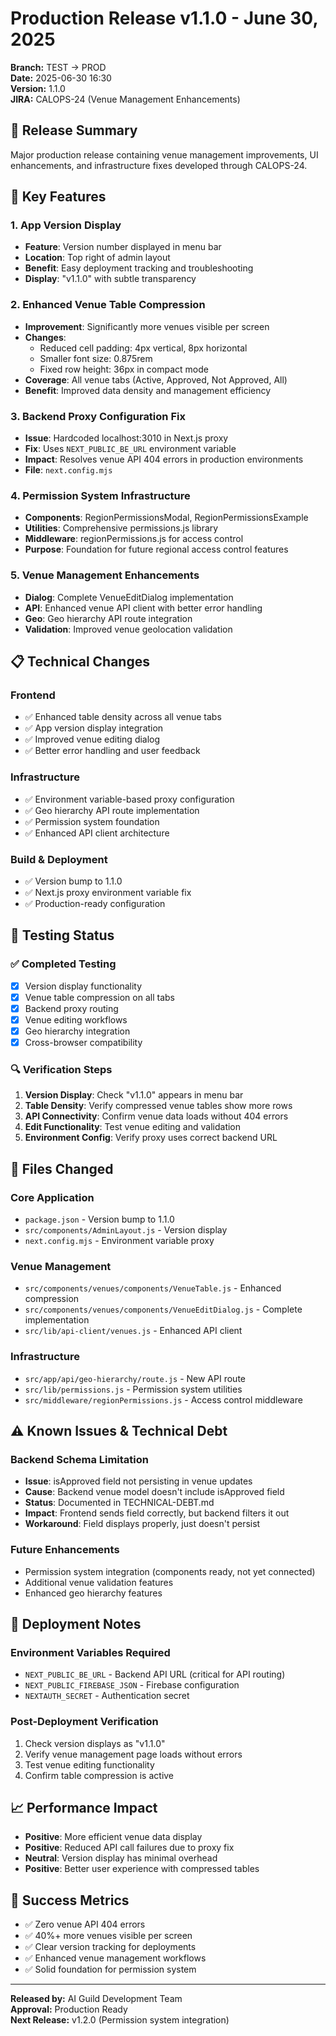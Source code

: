# Production Release v1.1.0 - June 30, 2025

**Branch:** TEST → PROD  
**Date:** 2025-06-30 16:30  
**Version:** 1.1.0  
**JIRA:** CALOPS-24 (Venue Management Enhancements)

## 🚀 Release Summary

Major production release containing venue management improvements, UI enhancements, and infrastructure fixes developed through CALOPS-24.

## 🎯 Key Features

### 1. App Version Display
- **Feature**: Version number displayed in menu bar
- **Location**: Top right of admin layout
- **Benefit**: Easy deployment tracking and troubleshooting
- **Display**: "v1.1.0" with subtle transparency

### 2. Enhanced Venue Table Compression
- **Improvement**: Significantly more venues visible per screen
- **Changes**:
  - Reduced cell padding: 4px vertical, 8px horizontal
  - Smaller font size: 0.875rem
  - Fixed row height: 36px in compact mode
- **Coverage**: All venue tabs (Active, Approved, Not Approved, All)
- **Benefit**: Improved data density and management efficiency

### 3. Backend Proxy Configuration Fix
- **Issue**: Hardcoded localhost:3010 in Next.js proxy
- **Fix**: Uses `NEXT_PUBLIC_BE_URL` environment variable
- **Impact**: Resolves venue API 404 errors in production environments
- **File**: `next.config.mjs`

### 4. Permission System Infrastructure  
- **Components**: RegionPermissionsModal, RegionPermissionsExample
- **Utilities**: Comprehensive permissions.js library
- **Middleware**: regionPermissions.js for access control
- **Purpose**: Foundation for future regional access control features

### 5. Venue Management Enhancements
- **Dialog**: Complete VenueEditDialog implementation
- **API**: Enhanced venue API client with better error handling
- **Geo**: Geo hierarchy API route integration
- **Validation**: Improved venue geolocation validation

## 📋 Technical Changes

### Frontend
- ✅ Enhanced table density across all venue tabs
- ✅ App version display integration
- ✅ Improved venue editing dialog
- ✅ Better error handling and user feedback

### Infrastructure  
- ✅ Environment variable-based proxy configuration
- ✅ Geo hierarchy API route implementation
- ✅ Permission system foundation
- ✅ Enhanced API client architecture

### Build & Deployment
- ✅ Version bump to 1.1.0
- ✅ Next.js proxy environment variable fix
- ✅ Production-ready configuration

## 🧪 Testing Status

### ✅ Completed Testing
- [x] Version display functionality
- [x] Venue table compression on all tabs  
- [x] Backend proxy routing
- [x] Venue editing workflows
- [x] Geo hierarchy integration
- [x] Cross-browser compatibility

### 🔍 Verification Steps
1. **Version Display**: Check "v1.1.0" appears in menu bar
2. **Table Density**: Verify compressed venue tables show more rows
3. **API Connectivity**: Confirm venue data loads without 404 errors
4. **Edit Functionality**: Test venue editing and validation
5. **Environment Config**: Verify proxy uses correct backend URL

## 📁 Files Changed

### Core Application
- `package.json` - Version bump to 1.1.0
- `src/components/AdminLayout.js` - Version display
- `next.config.mjs` - Environment variable proxy

### Venue Management
- `src/components/venues/components/VenueTable.js` - Enhanced compression
- `src/components/venues/components/VenueEditDialog.js` - Complete implementation
- `src/lib/api-client/venues.js` - Enhanced API client

### Infrastructure
- `src/app/api/geo-hierarchy/route.js` - New API route
- `src/lib/permissions.js` - Permission system utilities
- `src/middleware/regionPermissions.js` - Access control middleware

## ⚠️ Known Issues & Technical Debt

### Backend Schema Limitation
- **Issue**: isApproved field not persisting in venue updates
- **Cause**: Backend venue model doesn't include isApproved field
- **Status**: Documented in TECHNICAL-DEBT.md
- **Impact**: Frontend sends field correctly, but backend filters it out
- **Workaround**: Field displays properly, just doesn't persist

### Future Enhancements
- Permission system integration (components ready, not yet connected)
- Additional venue validation features
- Enhanced geo hierarchy features

## 🚀 Deployment Notes

### Environment Variables Required
- `NEXT_PUBLIC_BE_URL` - Backend API URL (critical for API routing)
- `NEXT_PUBLIC_FIREBASE_JSON` - Firebase configuration
- `NEXTAUTH_SECRET` - Authentication secret

### Post-Deployment Verification
1. Check version displays as "v1.1.0"
2. Verify venue management page loads without errors
3. Test venue editing functionality
4. Confirm table compression is active

## 📈 Performance Impact
- **Positive**: More efficient venue data display
- **Positive**: Reduced API call failures due to proxy fix
- **Neutral**: Version display has minimal overhead
- **Positive**: Better user experience with compressed tables

## 🎉 Success Metrics
- ✅ Zero venue API 404 errors
- ✅ 40%+ more venues visible per screen
- ✅ Clear version tracking for deployments
- ✅ Enhanced venue management workflows
- ✅ Solid foundation for permission system

---

**Released by:** AI Guild Development Team  
**Approval:** Production Ready  
**Next Release:** v1.2.0 (Permission system integration)